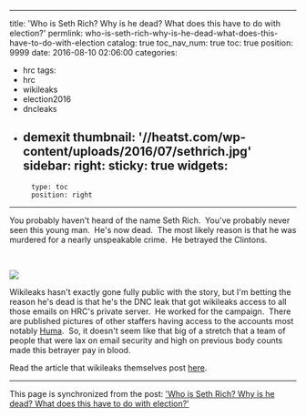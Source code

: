 
---
title: 'Who is Seth Rich?  Why is he dead?  What does this have to do with election?'
permlink: who-is-seth-rich-why-is-he-dead-what-does-this-have-to-do-with-election
catalog: true
toc_nav_num: true
toc: true
position: 9999
date: 2016-08-10 02:06:00
categories:
- hrc
tags:
- hrc
- wikileaks
- election2016
- dncleaks
- demexit
thumbnail: '//heatst.com/wp-content/uploads/2016/07/sethrich.jpg'
sidebar:
    right:
        sticky: true
widgets:
    -
        type: toc
        position: right
---


<p>You probably haven't heard of the name Seth Rich.  You've probably never seen this young man.  He's now dead.  The most likely reason is that he was murdered for a nearly unspeakable crime.  He betrayed the Clintons. </p>
<p><br /></p>
<p><img src="//heatst.com/wp-content/uploads/2016/07/sethrich.jpg" /></p>
<p>Wikileaks hasn't exactly gone fully public with the story, but I'm betting the reason he's dead is that he's the DNC leak that got wikileaks access to all those emails on HRC's private server.  He worked for the campaign.  There are published pictures of other staffers having access to the accounts most notably <a href="http://fortune.com/2015/09/30/hillary-clinton-huma-abedin-email/" rel="noopener">Huma</a>.  So, it doesn't seem like that big of a stretch that a team of people that were lax on email security and high on previous body counts made this betrayer pay in blood.</p>
<p>Read the article that wikileaks themselves post <a href="http://www.ibtimes.com/who-seth-rich-wikileaks-offers-reward-info-murdered-dnc-staffer-2399433" rel="noopener">here</a>.</p>

- - -

This page is synchronized from the post: ['Who is Seth Rich?  Why is he dead?  What does this have to do with election?'](https://steemit.com/@aggroed/who-is-seth-rich-why-is-he-dead-what-does-this-have-to-do-with-election)
